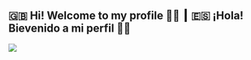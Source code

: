 <div>
  <h2>🇬🇧 Hi! Welcome to my profile 👋🏻 ┃ 🇪🇸 ¡Hola! Bievenido a mi perfil 👋🏻</h2>
</div>
<div>
  <img src="https://github-readme-stats.vercel.app/api?username=ekzGuille&show_icons=true&theme=merko">
</div>

